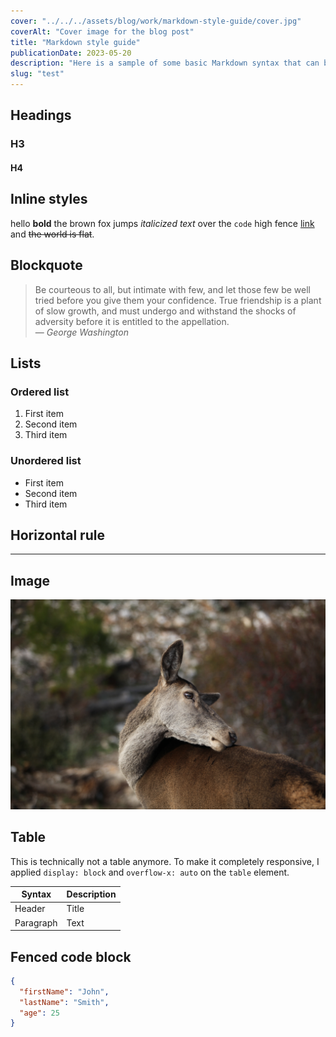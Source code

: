 ```yaml
---
cover: "../../../assets/blog/work/markdown-style-guide/cover.jpg"
coverAlt: "Cover image for the blog post"
title: "Markdown style guide"
publicationDate: 2023-05-20
description: "Here is a sample of some basic Markdown syntax that can be used when writing Markdown content in Astro."
slug: "test"
---
```


## Headings

### H3

#### H4

## Inline styles

hello **bold** the brown fox jumps _italicized text_ over the `code` high fence [link](https://example.com) and ~~the world is flat~~.

## Blockquote

> Be courteous to all, but intimate with few, and let those few be well tried before you give them your confidence. True friendship is a plant of slow growth, and must undergo and withstand the shocks of adversity before it is entitled to the appellation.<br>
> — <cite>George Washington</cite>
## Lists

### Ordered list

1. First item
2. Second item
3. Third item

### Unordered list

- First item
- Second item
- Third item

## Horizontal rule

---

## Image

![A deer with its head resting on its back. The animal has a brown fur coat and long ears, and it appears to be standing in an outdoor setting. Its snout is visible, as well as the white markings around its eyes.](../../../assets/blog/work/markdown-style-guide/example-image.jpg)

## Table

This is technically not a table anymore. To make it completely responsive, I applied `display: block` and `overflow-x: auto` on the `table` element.

| Syntax    | Description |
| --------- | ----------- |
| Header    | Title       |
| Paragraph | Text        |

## Fenced code block

```json
{
  "firstName": "John",
  "lastName": "Smith",
  "age": 25
}
```